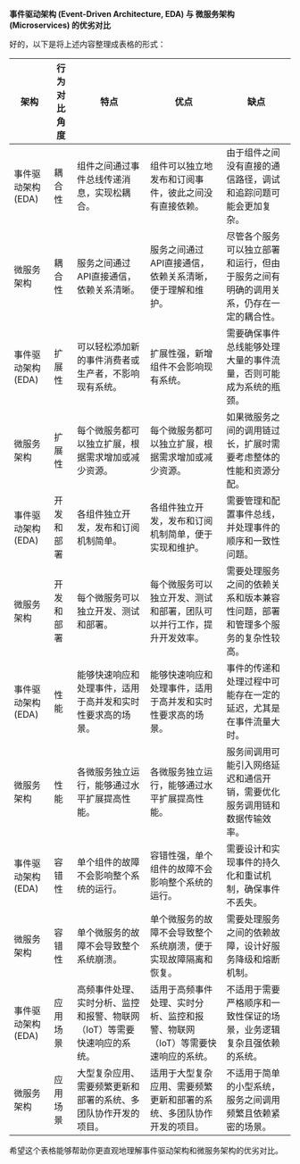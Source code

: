 **事件驱动架构 (Event-Driven Architecture, EDA) 与 微服务架构 (Microservices) 的优劣对比**

好的，以下是将上述内容整理成表格的形式：

| 架构              | 行为对比角度   | 特点                                                                                                     | 优点                                                                                      | 缺点                                                                                     |
|------------------|----------------|----------------------------------------------------------------------------------------------------------|------------------------------------------------------------------------------------------|------------------------------------------------------------------------------------------|
| 事件驱动架构 (EDA) | 耦合性         | 组件之间通过事件总线传递消息，实现松耦合。                                                                | 组件可以独立地发布和订阅事件，彼此之间没有直接依赖。                                        | 由于组件之间没有直接的通信路径，调试和追踪问题可能会更加复杂。                             |
| 微服务架构         | 耦合性         | 服务之间通过API直接通信，依赖关系清晰。                                                                  | 服务之间通过API直接通信，依赖关系清晰，便于理解和维护。                                     | 尽管各个服务可以独立部署和运行，但由于服务之间有明确的调用关系，仍存在一定的耦合性。           |
| 事件驱动架构 (EDA) | 扩展性         | 可以轻松添加新的事件消费者或生产者，不影响现有系统。                                                      | 扩展性强，新增组件不会影响现有系统。                                                      | 需要确保事件总线能够处理大量的事件流量，否则可能成为系统的瓶颈。                             |
| 微服务架构         | 扩展性         | 每个微服务都可以独立扩展，根据需求增加或减少资源。                                                        | 每个微服务都可以独立扩展，根据需求增加或减少资源。                                          | 如果微服务之间的调用链过长，扩展时需要考虑整体的性能和资源分配。                             |
| 事件驱动架构 (EDA) | 开发和部署     | 各组件独立开发，发布和订阅机制简单。                                                                    | 各组件独立开发，发布和订阅机制简单，便于实现和维护。                                        | 需要管理和配置事件总线，并处理事件的顺序和一致性问题。                                       |
| 微服务架构         | 开发和部署     | 每个微服务可以独立开发、测试和部署。                                                                    | 每个微服务可以独立开发、测试和部署，团队可以并行工作，提升开发效率。                         | 需要处理服务之间的依赖关系和版本兼容性问题，部署和管理多个服务的复杂性较高。                    |
| 事件驱动架构 (EDA) | 性能           | 能够快速响应和处理事件，适用于高并发和实时性要求高的场景。                                                | 能够快速响应和处理事件，适用于高并发和实时性要求高的场景。                                   | 事件的传递和处理过程中可能存在一定的延迟，尤其是在事件流量大时。                              |
| 微服务架构         | 性能           | 各微服务独立运行，能够通过水平扩展提高性能。                                                              | 各微服务独立运行，能够通过水平扩展提高性能。                                                | 服务间调用可能引入网络延迟和通信开销，需要优化服务调用链和数据传输效率。                         |
| 事件驱动架构 (EDA) | 容错性         | 单个组件的故障不会影响整个系统的运行。                                                                  | 容错性强，单个组件的故障不会影响整个系统的运行。                                             | 需要设计和实现事件的持久化和重试机制，确保事件不丢失。                                       |
| 微服务架构         | 容错性         | 单个微服务的故障不会导致整个系统崩溃。                                                                  | 单个微服务的故障不会导致整个系统崩溃，便于实现故障隔离和恢复。                                | 需要处理服务之间的依赖故障，设计好服务降级和熔断机制。                                       |
| 事件驱动架构 (EDA) | 应用场景       | 高频事件处理、实时分析、监控和报警、物联网（IoT）等需要快速响应的系统。                                    | 适用于高频事件处理、实时分析、监控和报警、物联网（IoT）等需要快速响应的系统。                  | 不适用于需要严格顺序和一致性保证的场景，业务逻辑复杂且强依赖的系统。                             |
| 微服务架构         | 应用场景       | 大型复杂应用、需要频繁更新和部署的系统、多团队协作开发的项目。                                             | 适用于大型复杂应用、需要频繁更新和部署的系统、多团队协作开发的项目。                         | 不适用于简单的小型系统，服务之间调用频繁且依赖紧密的场景。                                    |

希望这个表格能够帮助你更直观地理解事件驱动架构和微服务架构的优劣对比。